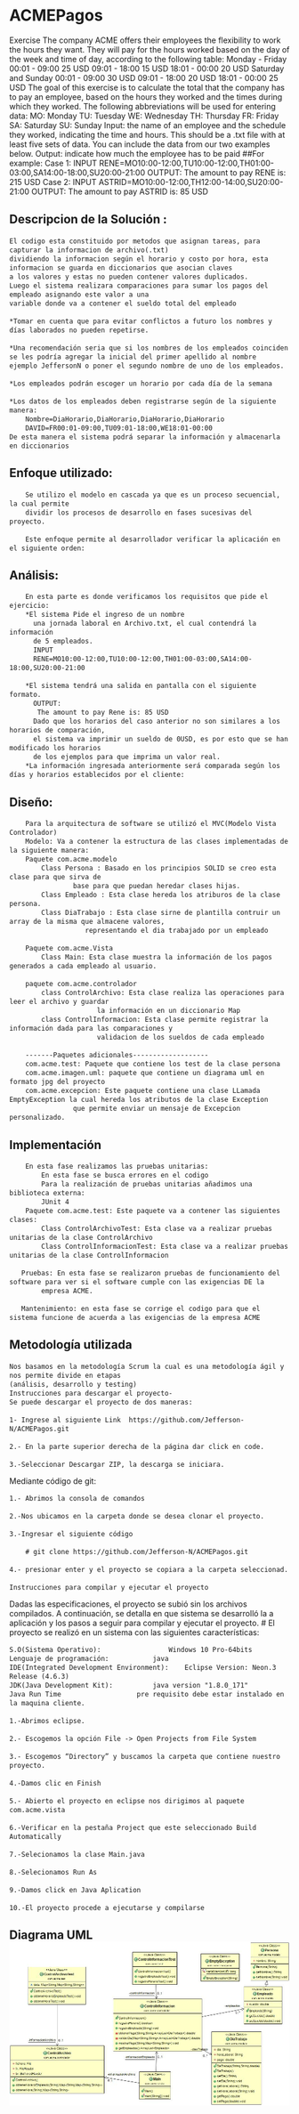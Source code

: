# ACMEPagos
Exercise
The company ACME offers their employees the flexibility to work the hours they want. They will pay for 
the hours worked based on the day of the week and time of day, according to the following table:
Monday - Friday
00:01 - 09:00 25 USD
09:01 - 18:00 15 USD
18:01 - 00:00 20 USD
Saturday and Sunday
00:01 - 09:00 30 USD
09:01 - 18:00 20 USD
18:01 - 00:00 25 USD
The goal of this exercise is to calculate the total that the company has to pay an employee, based on 
the hours they worked and the times during which they worked. The following abbreviations will be used 
for entering data:
MO: Monday
TU: Tuesday
WE: Wednesday
TH: Thursday
FR: Friday
SA: Saturday
SU: Sunday
Input: the name of an employee and the schedule they worked, indicating the time and hours. This should 
be a .txt file with at least five sets of data. You can include the data from our two examples below.
Output: indicate how much the employee has to be paid
##For example:
Case 1:
INPUT
RENE=MO10:00-12:00,TU10:00-12:00,TH01:00-03:00,SA14:00-18:00,SU20:00-21:00
OUTPUT:
The amount to pay RENE is: 215 USD
Case 2:
INPUT
ASTRID=MO10:00-12:00,TH12:00-14:00,SU20:00-21:00
OUTPUT:
The amount to pay ASTRID is: 85 USD

## Descripcion de la Solución :
	El codigo esta constituido por metodos que asignan tareas, para capturar la informacion de archivo(.txt)
	dividiendo la informacion según el horario y costo por hora, esta informacion se guarda en diccionarios que asocian claves 
	a los valores y estas no pueden contener valores duplicados.
	Luego el sistema realizara comparaciones para sumar los pagos del empleado asignando este valor a una 
	variable donde va a contener el sueldo total del empleado
	
	*Tomar en cuenta que para evitar conflictos a futuro los nombres y días laborados no pueden repetirse.
	
	*Una recomendación seria que si los nombres de los empleados coinciden se les podría agregar la inicial del primer apellido al nombre
	ejemplo JeffersonN o poner el segundo nombre de uno de los empleados.
	
	*Los empleados podrán escoger un horario por cada día de la semana
	
	*Los datos de los empleados deben registrarse según de la siguiente manera:
		Nombre=DiaHorario,DiaHorario,DiaHorario,DiaHorario
		DAVID=FR00:01-09:00,TU09:01-18:00,WE18:01-00:00
	De esta manera el sistema podrá separar la información y almacenarla en diccionarios

## 	Enfoque utilizado:
		Se utilizo el modelo en cascada ya que es un proceso secuencial, la cual permite
		dividir los procesos de desarrollo en fases sucesivas del proyecto.
		
		Este enfoque permite al desarrollador verificar la aplicación en el siguiente orden:
##   	Análisis: 
		En esta parte es donde verificamos los requisitos que pide el ejercicio:
		*El sistema Pide el ingreso de un nombre 
		  una jornada laboral en Archivo.txt, el cual contendrá la información
		  de 5 empleados.
		  INPUT
		  RENE=MO10:00-12:00,TU10:00-12:00,TH01:00-03:00,SA14:00-18:00,SU20:00-21:00
	
		*El sistema tendrá una salida en pantalla con el siguiente formato.
   		  OUTPUT:
		   The amount to pay Rene is: 85 USD
		  Dado que los horarios del caso anterior no son similares a los horarios de comparación,
		  el sistema va imprimir un sueldo de 0USD, es por esto que se han modificado los horarios
		  de los ejemplos para que imprima un valor real.
		*La información ingresada anteriormente será comparada según los días y horarios establecidos por el cliente:
			
## 	Diseño:
		Para la arquitectura de software se utilizó el MVC(Modelo Vista Controlador)
		Modelo: Va a contener la estructura de las clases implementadas de la siguiente manera:
		Paquete com.acme.modelo
			Class Persona : Basado en los principios SOLID se creo esta clase para que sirva de 
					base para que puedan heredar clases hijas.
			Class Empleado : Esta clase hereda los atriburos de la clase persona.
			Class DiaTrabajo : Esta clase sirne de plantilla contruir un array de la misma que almacene valores,
					   representando el dia trabajado por un empleado
			
		Paquete com.acme.Vista
			Class Main: Esta clase muestra la información de los pagos generados a cada empleado al usuario.
		
		paquete com.acme.controlador
			class ControlArchivo: Esta clase realiza las operaciones para leer el archivo y guardar 
					      la información en un diccionario Map
			class ControlInformacion: Esta clase permite registrar la información dada para las comparaciones y 
						  validacion de los sueldos de cada empleado
		 
		-------Paquetes adicionales-------------------
		com.acme.test: Paquete que contiene los test de la clase persona
		com.acme.imagen.uml: paquete que contiene un diagrama uml en formato jpg del proyecto
		com.acme.excepcion: Este paquete contiene una clase LLamada EmptyException la cual hereda los atributos de la clase Exception
					que permite enviar un mensaje de Excepcion personalizado.
##	   Implementación	
		En esta fase realizamos las pruebas unitarias:
			En esta fase se busca errores en el codigo
			Para la realización de pruebas unitarias añadimos una biblioteca externa:
			JUnit 4
		Paquete com.acme.test: Este paquete va a contener las siguientes clases:
			Class ControlArchivoTest: Esta clase va a realizar pruebas unitarias de la clase ControlArchivo
			Class ControlInformacionTest: Esta clase va a realizar pruebas unitarias de la clase ControlInformacion
	
	   Pruebas: En esta fase se realizaron pruebas de funcionamiento del software para ver si el software cumple con las exigencias DE la	
	 	    empresa ACME.
		
	   Mantenimiento: en esta fase se corrige el codigo para que el sistema funcione de acuerda a las exigencias de la empresa ACME		
		
## Metodología utilizada 

	Nos basamos en la metodología Scrum la cual es una metodología ágil y nos permite divide en etapas 
	(análisis, desarrollo y testing)
	Instrucciones para descargar el proyecto-
	Se puede descargar el proyecto de dos maneras:

	1- Ingrese al siguiente Link  https://github.com/Jefferson-N/ACMEPagos.git 

	2.- En la parte superior derecha de la página dar click en code.

	3.-Seleccionar Descargar ZIP, la descarga se iniciara.


Mediante código de git:

	1.- Abrimos la consola de comandos 

	2.-Nos ubicamos en la carpeta donde se desea clonar el proyecto.

	3.-Ingresar el siguiente código

		# git clone https://github.com/Jefferson-N/ACMEPagos.git 

	4.- presionar enter y el proyecto se copiara a la carpeta seleccionad.
	
	Instrucciones para compilar y ejecutar el proyecto
 Dadas las especificaciones, el proyecto se subió sin los archivos compilados.
A continuación, se detalla en que sistema se desarrolló la a aplicación y los pasos a seguir para compilar y ejecutar el proyecto. 
	# El proyecto se realizó en un sistema con las siguientes características:
	
	S.O(Sistema Operativo):			        Windows 10 Pro-64bits
	Lenguaje de programación: 			java
	IDE(Integrated Development Environment):	Eclipse Version: Neon.3 Release (4.6.3)
	JDK(Java Development Kit):			java version "1.8.0_171"
	Java Run Time 					pre requisito debe estar instalado en la maquina cliente.
	
	1.-Abrimos eclipse.

	2.- Escogemos la opción File -> Open Projects from File System
	
	3.- Escogemos “Directory” y buscamos la carpeta que contiene nuestro proyecto.

	4.-Damos clic en Finish

	5.- Abierto el proyecto en eclipse nos dirigimos al paquete com.acme.vista
	
	6.-Verificar en la pestaña Project que este seleccionado Build Automatically
	
	7.-Selecionamos la clase Main.java
	
	8.-Selecionamos Run As

	9.-Damos click en Java Aplication

	10.-El proyecto procede a ejecutarse y compilarse

## Diagrama UML   ![Alt Diagrama UML](https://github.com/Jefferson-N/ACMEPagos/blob/master/src/com/acme/imagen/uml/ACMEPagosUML.jpg)
